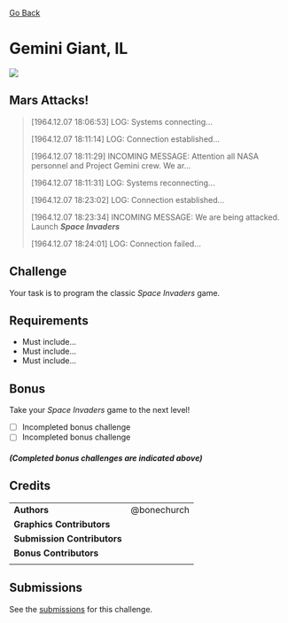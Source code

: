 [Go Back](https://github.com/bonechurch/Route-66#challenges)

# Gemini Giant, IL

![](https://github.com/bonechurch/Route-66/blob/master/images/gemini-giant-IL.png)

## Mars Attacks!
> [1964.12.07 18:06:53] LOG: Systems connecting...
>
> [1964.12.07 18:11:14] LOG: Connection established...
>
> [1964.12.07 18:11:29] INCOMING MESSAGE: Attention all NASA personnel and Project Gemini crew. We ar...
>
> [1964.12.07 18:11:31] LOG: Systems reconnecting...
>
> [1964.12.07 18:23:02] LOG: Connection established...
>
> [1964.12.07 18:23:34] INCOMING MESSAGE: We are being attacked. Launch ***Space Invaders***
>
> [1964.12.07 18:24:01] LOG: Connection failed...

## Challenge

Your task is to program the classic *Space Invaders* game.

## Requirements

* Must include... 
* Must include... 
* Must include... 

## Bonus

Take your *Space Invaders* game to the next level!

- [ ] Incompleted bonus challenge
- [ ] Incompleted bonus challenge

##### *(Completed bonus challenges are indicated above)*

## Credits

|                              |             |
| ---------------------------- | ----------- |
| **Authors**                  | @bonechurch |
| **Graphics Contributors**    |             |
| **Submission Contributors**  |             |
| **Bonus Contributors**       |             |
|                              |             | 

## Submissions

See the [submissions](https://github.com/bonechurch/Route-66/tree/master/submissions/gemini-giant-IL) for this challenge.
